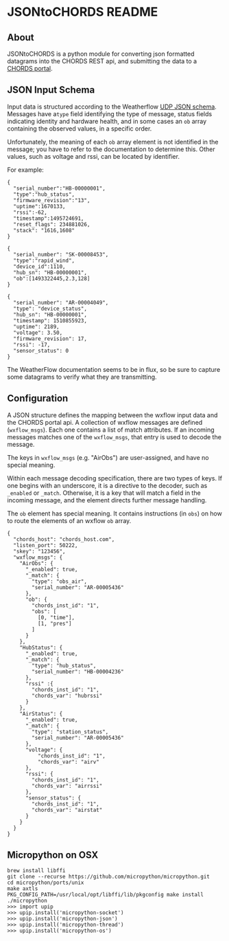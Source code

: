 # JSONtoCHORDS README

## About
JSONtoCHORDS is a python module for converting json formatted datagrams into the CHORDS
REST api, and submitting the data to a [CHORDS portal](http://chordsrt.com).

## JSON Input Schema
Input data is structured according to the Weatherflow 
[UDP JSON schema](https://weatherflow.github.io/SmartWeather/api/udp.html).
Messages have  a`type` field identifying the type of message,
status fields indicating identity and hardware health, 
and in some cases an `ob` array containing the observed values, in a specific order. 

Unfortunately, the meaning of each `ob` array element is not identified in the message; you
have to refer to the documentation to determine this. Other values, such as voltage and rssi,
can be located by identifier.

For example:

```
{
  "serial_number":"HB-00000001",
  "type":"hub_status",
  "firmware_revision":"13",
  "uptime":1670133,
  "rssi":-62,
  "timestamp":1495724691,
  "reset_flags": 234881026,
  "stack": "1616,1608"
}
```
```
{
  "serial_number": "SK-00008453",
  "type":"rapid_wind",
  "device_id":1110,
  "hub_sn": "HB-00000001",
  "ob":[1493322445,2.3,128]
}
```
```
{
  "serial_number": "AR-00004049",
  "type": "device_status",
  "hub_sn": "HB-00000001",
  "timestamp": 1510855923,
  "uptime": 2189,
  "voltage": 3.50,
  "firmware_revision": 17,
  "rssi": -17,
  "sensor_status": 0
}
```
The WeatherFlow documentation seems to be in flux, so be sure to capture some datagrams
to verify what they are transmitting.

## Configuration
A JSON structure defines the mapping between the wxflow input data and the CHORDS portal api.
A collection of wxflow messages are defined (`wxflow_msgs`). Each one contains a list of 
match attributes. If an incoming messages matches one of the `wxflow_msgs`, that entry is 
used to decode the message.

The keys in `wxflow_msgs` (e.g. "AirObs") are user-assigned, and have no special meaning.

Within each message decoding specification, there are two types of keys. If one
begins with an underscore, it is a directive to the decoder, such as `_enabled` or
`_match`. Otherwise, it is a key that will match a field in the incoming message,
and the element directs further message handling.

The `ob` element has special meaning. It contains instructions (in `obs`) on how to
route the elements of an wxflow `ob` array.
```
{
  "chords_host": "chords_host.com",
  "listen_port": 50222,
  "skey": "123456",
  "wxflow_msgs": {
    "AirObs": { 
      "_enabled": true,
      "_match": {
        "type": "obs_air",
        "serial_number": "AR-00005436"
      },
      "ob": {
        "chords_inst_id": "1", 
        "obs": [
          [0, "time"],
          [1, "pres"]
        ]
      }
    },
    "HubStatus": {
      "_enabled": true,
      "_match": {
        "type": "hub_status",
        "serial_number": "HB-00004236"
      },
      "rssi" :{
        "chords_inst_id": "1",
        "chords_var": "hubrssi"
      }
    },
    "AirStatus": {
      "_enabled": true,
      "_match": {
        "type": "station_status",
        "serial_number": "AR-00005436"
      },
      "voltage": {
          "chords_inst_id": "1",
          "chords_var": "airv"
      },
      "rssi": {
        "chords_inst_id": "1",
        "chords_var": "airrssi"
      },
      "sensor_status": {
        "chords_inst_id": "1",
        "chords_var": "airstat"
      }
    }
  }
}
```

## Micropython on OSX
```
brew install libffi
git clone --recurse https://github.com/micropython/micropython.git
cd micropython/ports/unix
make axtls
PKG_CONFIG_PATH=/usr/local/opt/libffi/lib/pkgconfig make install
./micropython
>>> import upip
>>> upip.install('micropython-socket')
>>> upip.install('micropython-json')
>>> upip.install('micropython-thread')
>>> upip.install('micropython-os')
```
